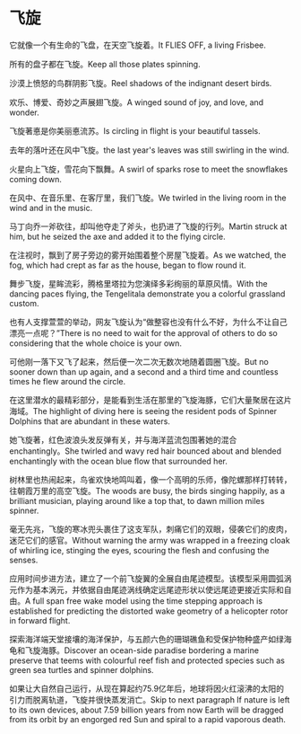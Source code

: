 # 飞旋

<p><span class="chinese">它就像一个有生命的飞盘，在天空飞旋着。</span><span class="english">It FLIES OFF, a living Frisbee.</span></p>

<p><span class="chinese">所有的盘子都在飞旋。</span><span class="english">Keep all those plates spinning.</span></p>

<p><span class="chinese">沙漠上愤怒的鸟群阴影飞旋。</span><span class="english">Reel shadows of the indignant desert birds.</span></p>

<p><span class="chinese">欢乐、博爱、奇妙之声展翅飞旋。</span><span class="english">A winged sound of joy, and love, and wonder.</span></p>

<p><span class="chinese">飞旋著悳是你美丽悳流苏。</span><span class="english">Is circling in flight is your beautiful tassels.</span></p>

<p><span class="chinese">去年的落叶还在风中飞旋。</span><span class="english">the last year's leaves was still swirling in the wind.</span></p>

<p><span class="chinese">火星向上飞旋，雪花向下飘舞。</span><span class="english">A swirl of sparks rose to meet the snowflakes coming down.</span></p>

<p><span class="chinese">在风中、在音乐里、在客厅里，我们飞旋。</span><span class="english">We twirled in the living room in the wind and in the music.</span></p>

<p><span class="chinese">马丁向乔一斧砍往，却叫他夺走了斧头，也扔进了飞旋的行列。</span><span class="english">Martin struck at him, but he seized the axe and added it to the flying circle.</span></p>

<p><span class="chinese">在注视时，飘到了房子旁边的雾开始围着整个房屋飞旋着。</span><span class="english">As we watched, the fog, which had crept as far as the house, began to flow round it.</span></p>

<p><span class="chinese">舞步飞旋，星眸流彩，腾格里塔拉为您演绎多彩绚丽的草原风情。</span><span class="english">With the dancing paces flying, the Tengelitala demonstrate you a colorful grassland custom.</span></p>

<p><span class="chinese">也有人支撑萱萱的举动，网友飞旋认为“做整容也没有什么不好，为什么不让自己漂亮一点呢？”</span><span class="english">There is no need to wait for the approval of others to do so considering that the whole choice is your own.</span></p>

<p><span class="chinese">可他刚一落下又飞了起来，然后便一次二次无数次地随着圆圈飞旋。</span><span class="english">But no sooner down than up again, and a second and a third time and countless times he flew around the circle.</span></p>

<p><span class="chinese">在这里潜水的最精彩部分，是能看到生活在那里的飞旋海豚，它们大量聚居在这片海域。</span><span class="english">The highlight of diving here is seeing the resident pods of Spinner Dolphins that are abundant in these waters.</span></p>

<p><span class="chinese">她飞旋著，红色波浪头发反弹有关，并与海洋蓝流包围著她的混合enchantingly。</span><span class="english">She twirled and wavy red hair bounced about and blended enchantingly with the ocean blue flow that surrounded her.</span></p>

<p><span class="chinese">树林里也热闹起来，鸟雀欢快地鸣叫着，像一个高明的乐师，像陀螺那样打转转，往朝霞万里的高空飞旋。</span><span class="english">The woods are busy, the birds singing happily, as a brilliant musician, playing around like a top that, to dawn million miles spinner.</span></p>

<p><span class="chinese">毫无先兆，飞旋的寒冰兜头裹住了这支军队，刺痛它们的双眼，侵袭它们的皮肉，迷茫它们的感官。</span><span class="english">Without warning the army was wrapped in a freezing cloak of whirling ice, stinging the eyes, scouring the flesh and confusing the senses.</span></p>

<p><span class="chinese">应用时间步进方法，建立了一个前飞旋翼的全展自由尾迹模型。该模型采用圆弧涡元作为基本涡元，并依据自由尾迹涡线确定远尾迹形状以使远尾迹更接近实际和自由。</span><span class="english">A full span free wake model using the time stepping approach is established for predicting the distorted wake geometry of a helicopter rotor in forward flight.</span></p>

<p><span class="chinese">探索海洋端天堂接壤的海洋保护，与五颜六色的珊瑚礁鱼和受保护物种盛产如绿海龟和飞旋海豚。</span><span class="english">Discover an ocean-side paradise bordering a marine preserve that teems with colourful reef fish and protected species such as green sea turtles and spinner dolphins.</span></p>

<p><span class="chinese">如果让大自然自己运行，从现在算起约75.9亿年后，地球将因火红滚沸的太阳的引力而脱离轨道，飞旋并很快蒸发消亡。</span><span class="english">Skip to next paragraph If nature is left to its own devices, about 7.59 billion years from now Earth will be dragged from its orbit by an engorged red Sun and spiral to a rapid vaporous death.</span></p>


